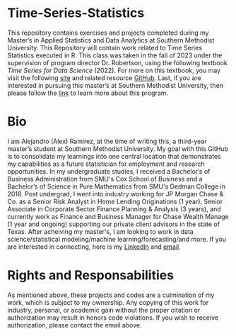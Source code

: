 # Time-Series-Statistics
This repository contains exercises and projects completed during my Master’s in Applied Statistics and Data Analytics at Southern Methodist University. This Repository will contain work related to Time Series Statistics executed in R. This class was taken in the fall of 2023 under the supervision of program director Dr. Robertson, using the following textbook _Time Series for Data Science_ (2022). For more on this textbook, you may visit the following [site](https://timeseriesfordatascience.com/) and related resource [GitHub](https://github.com/BivinSadler/Time-Series-for-Data-Science#time-series-for-data-science). Last, if you are interested in pursuing this master’s at Southern Methodist University, then please follow the [link](https://www.smu.edu/Dedman/Academics/Departments/Statistics/Graduate/MASDA) to learn more about this program. 

# Bio
I am Alejandro (Alex) Ramirez, at the time of writing this, a third-year master’s student at Southern Methodist University. My goal with this GitHub is to consolidate my learnings into one central location that demonstrates my capabilities as a future statistician for employment and research opportunities. In my undergraduate studies, I received a Bachelor’s of Business Administration from SMU's Cox School of Business and a Bachelor’s of Science in Pure Mathematics from SMU's Dedman College in 2018. Post undergrad, I went into industry working for JP Morgan Chase & Co. as a Senior Risk Analyst in Home Lending Originations (1 year), Senior Associate in Corporate Sector Finance Planning & Analysis (3 years), and currently work as Finance and Business Manager for Chase Wealth Manage (1 year and ongoing) supporting our private client advisors in the state of Texas. After acheiving my master's, I am looking to work in data science/statistical modeling/machine learning/forecasting/and more. If you are interested in connecting, here is my [LinkedIn](https://www.linkedin.com/in/alemramirez/) and [email](mailto:amramirez@smu.edu?subject=[GitHub]%20Time%20Series%20Interest).

# Rights and Responsabilities
As mentioned above, these projects and codes are a culmination of my work, which is subject to my ownership. Any copying of this work for industry, personal, or academic gain without the proper citation or authorization may result in honors code violations. If you wish to receive authorization, please contact the email above. 


